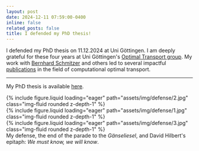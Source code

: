 ```yaml
---
layout: post
date: 2024-12-11 07:59:00-0400
inline: false
related_posts: false
title: I defended my PhD thesis! 
---
```


I defended my PhD thesis on 11.12.2024 at Uni Göttingen. I am deeply grateful for these four years at Uni Göttingen's [Optimal Transport group](https://ot.cs.uni-goettingen.de/index.html). My work with [Bernhard Schmitzer](https://ot.cs.uni-goettingen.de/schmitzer.html) and others led to several impactful [publications](/publications/) in the field of computational optimal transport.

---

My PhD thesis is available [here](http://resolver.sub.uni-goettingen.de/purl?ediss-11858/15702). 

<div class="row mt-3">
    <div class="col-sm mt-3 mt-md-0">
        {% include figure.liquid loading="eager" path="assets/img/defense/2.jpg" class="img-fluid rounded z-depth-1" %}
    </div>
    <div class="col-sm mt-3 mt-md-0">
        {% include figure.liquid loading="eager" path="assets/img/defense/1.jpg" class="img-fluid rounded z-depth-1" %}
    </div>
    <div class="col-sm mt-3 mt-md-0">
        {% include figure.liquid loading="eager" path="assets/img/defense/3.jpg" class="img-fluid rounded z-depth-1" %}
    </div>
</div>
<div class="caption"> My defense, the end of the parade to the <i>Gänseliesel</i>, and David Hilbert's epitaph: <i>We must know, we will know</i>.
</div>


